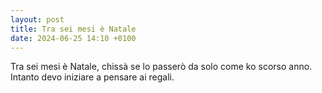 ```yaml
---
layout: post
title: Tra sei mesi è Natale
date: 2024-06-25 14:10 +0100
---
```


Tra sei mesi è Natale, chissà se lo passerò da solo come ko scorso anno. Intanto devo iniziare a pensare ai regali.
